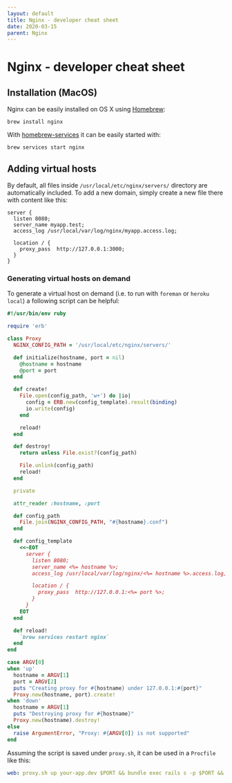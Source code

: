 ```yaml
---
layout: default
title: Nginx - developer cheat sheet
date: 2020-03-15
parent: Nginx
---
```


# Nginx - developer cheat sheet

## Installation (MacOS)

Nginx can be easily installed on OS X using [Homebrew](https://brew.sh):

```
brew install nginx
```

With [homebrew-services](https://github.com/Homebrew/homebrew-services) it can be easily started with:

```
brew services start nginx
```

## Adding virtual hosts

By default, all files inside `/usr/local/etc/nginx/servers/` directory are automatically included. To add a new domain, simply create a new file there with content like this:

```
server {
  listen 8080;
  server_name myapp.test;
  access_log /usr/local/var/log/nginx/myapp.access.log;

  location / {
    proxy_pass  http://127.0.0.1:3000;
  }
}
```

### Generating virtual hosts on demand

To generate a virtual host on demand (i.e. to run with `foreman` or `heroku local`) a following script can be helpful:

```ruby
#!/usr/bin/env ruby

require 'erb'

class Proxy
  NGINX_CONFIG_PATH = '/usr/local/etc/nginx/servers/'

  def initialize(hostname, port = nil)
    @hostname = hostname
    @port = port
  end

  def create!
    File.open(config_path, 'w+') do |io|
      config = ERB.new(config_template).result(binding)
      io.write(config)
    end

    reload!
  end

  def destroy!
    return unless File.exist?(config_path)

    File.unlink(config_path)
    reload!
  end

  private

  attr_reader :hostname, :port

  def config_path
    File.join(NGINX_CONFIG_PATH, "#{hostname}.conf")
  end

  def config_template
    <<~EOT
      server {
        listen 8080;
        server_name <%= hostname %>;
        access_log /usr/local/var/log/nginx/<%= hostname %>.access.log;

        location / {
          proxy_pass  http://127.0.0.1:<%= port %>;
        }
      }
    EOT
  end

  def reload!
    `brew services restart nginx`
  end
end

case ARGV[0]
when 'up'
  hostname = ARGV[1]
  port = ARGV[2]
  puts "Creating proxy for #{hostname} under 127.0.0.1:#{port}"
  Proxy.new(hostname, port).create!
when 'down'
  hostname = ARGV[1]
  puts "Destroying proxy for #{hostname}"
  Proxy.new(hostname).destroy!
else
  raise ArgumentError, "Proxy: #{ARGV[0]} is not supported"
end
```

Assuming the script is saved under `proxy.sh`, it can be used in a `Procfile` like this:

```yaml
web: proxy.sh up your-app.dev $PORT && bundle exec rails s -p $PORT && proxy.sh down your-app.dev
```
